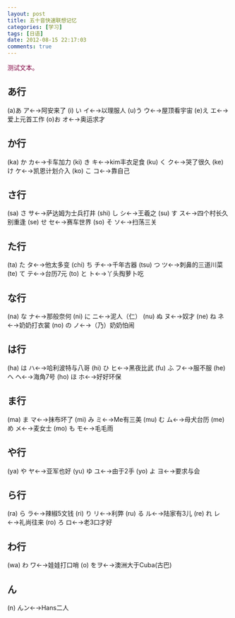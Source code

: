 ```yaml
---
layout: post
title: 五十音快速联想记忆
categories: [学习]
tags: [日语]
date: 2012-08-15 22:17:03
comments: true
---
```


<span style="color: #800040">测试文本。</span>
## あ行
(a)あ ア←→阿安来了
(i) い イ←→以理服人
(u)う ウ←→屋顶看宇宙
(e)え エ←→爱上元首工作
(o)お オ←→奥运求才 
<!--more-->

## か行
(ka) か カ←→卡车加力
(ki) き キ←→kim丰衣足食
(ku) く ク←→哭了很久
(ke) け ケ←→凯恩计划介入
(ko) こ コ←→靠自己

## さ行
(sa) さ サ←→萨达姆为士兵打井
(shi) し シ←→王羲之
(su) す ス←→四个村长久别重逢
(se) せ セ←→赛车世界
(so) そ ソ←→扫荡三关

## た行
(ta) た タ←→他太多变
(chi) ち チ←→千年古器
(tsu) つ ツ←→刺鼻的三道川菜
(te) て テ←→台历7元
(to) と ト←→丫头掏萝卜吃

## な行
(na) な ナ←→那般奈何
(ni) に ニ←→泥人（仁）
(nu) ぬ ヌ←→奴才
(ne) ね ネ←→奶奶打衣裳
(no) の ノ←→（乃）奶奶怕闹

## は行
(ha) は ハ←→哈利波特与八哥
(hi) ひ ヒ←→黑夜比武
(fu) ふ フ←→服不服
(he) へ ヘ←→海角7号
(ho) ほ ホ←→好好环保

## ま行
(ma) ま マ←→抹布坏了
(mi) み ミ←→Me有三美
(mu) む ム←→母犬台历
(me) め メ←→麦女士
(mo) も モ←→毛毛雨

## や行
(ya) や ヤ←→亚军也好
(yu) ゆ ユ←→由于2手
(yo) よ ヨ←→要求与会

## ら行
(ra) ら ラ←→辣椒5文钱
(ri) り リ←→利弊
(ru) る ル←→陆家有3儿
(re) れ レ←→礼尚往来
(ro) ろ ロ←→老3口才好

## わ行
(wa) わ ワ←→娃娃打口哨
(o) をヲ←→澳洲大于Cuba(古巴)

## ん
(n) んン←→Hans二人

